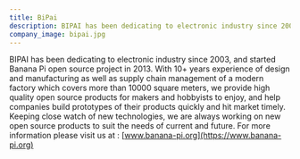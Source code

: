 ```yaml
---
title: BiPai
description: BIPAI has been dedicating to electronic industry since 2003, and started Banana Pi open source project in 2013.
company_image: bipai.jpg
---
```

BIPAI has been dedicating to electronic industry since 2003, and started Banana Pi open source project in 2013. With 10+ years experience of design and manufacturing as well as supply chain management of a modern factory which covers more than 10000 square meters, we provide high quality open source products for makers and hobbyists to enjoy, and help companies build prototypes of their products quickly and hit market timely. Keeping close watch of new technologies, we are always working on new open source products to suit the needs of current and future. For more information please visit us at : [www.banana-pi.org](https://www.banana-pi.org)

